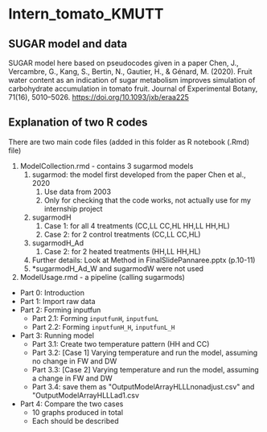 # Intern_tomato_KMUTT
## SUGAR model and data
SUGAR model here based on pseudocodes given in a paper Chen, J., Vercambre, G., Kang, S., Bertin, N., Gautier, H., & Génard, M. (2020). Fruit water content as an indication of sugar metabolism improves simulation of carbohydrate accumulation in tomato fruit. Journal of Experimental Botany, 71(16), 5010–5026. https://doi.org/10.1093/jxb/eraa225
## Explanation of two R codes
There are two main code files (added in this folder as R notebook (.Rmd) file)
1. ModelCollection.rmd - contains 3 sugarmod models
   1. sugarmod: the model first developed from the paper Chen et al., 2020
      1. Use data from 2003
      2. Only for checking that the code works, not actually use for my internship project
   2. sugarmodH
      1. Case 1: for all 4 treatments (CC,LL CC,HL HH,LL HH,HL)
      2. Case 2: for 2 control treatments (CC,LL CC,HL)
   3. sugarmodH_Ad
      1. Case 2: for 2 heated treatments (HH,LL HH,HL)
   4. Further details: Look at Method in FinalSlidePannaree.pptx (p.10-11)
   5. *sugarmodH_Ad_W and sugarmodW were not used 
2. ModelUsage.rmd -  a pipeline (calling sugarmods)
* Part 0: Introduction
* Part 1: Import raw data
* Part 2: Forming inputfun
   * Part 2.1: Forming `inputfunH`, `inputfunL`
   * Part 2.2: Forming `inputfunH_H`, `inputfunL_H`
* Part 3: Running model
   * Part 3.1: Create two temperature pattern (HH and CC)
   * Part 3.2: [Case 1] Varying temperature and run the model, assuming no change in FW and DW
   * Part 3.3: [Case 2] Varying temperature and run the model, assuming a change in FW and DW
   * Part 3.4: save them as "OutputModelArrayHLLLnonadjust.csv" and "OutputModelArrayHLLLad1.csv
* Part 4: Compare the two cases
   * 10 graphs produced in total
   * Each should be described
